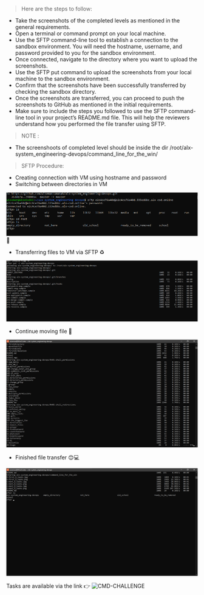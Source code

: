 > Here are the steps to follow:

- Take the screenshots of the completed levels as mentioned in the general requirements.
- Open a terminal or command prompt on your local machine.
- Use the SFTP command-line tool to establish a connection to the sandbox environment. You will need the hostname, username, and password provided to you for the sandbox environment.
- Once connected, navigate to the directory where you want to upload the screenshots.
- Use the SFTP put command to upload the screenshots from your local machine to the sandbox environment.
- Confirm that the screenshots have been successfully transferred by checking the sandbox directory.
- Once the screenshots are transferred, you can proceed to push the screenshots to GitHub as mentioned in the initial requirements.
- Make sure to include the steps you followed to use the SFTP command-line tool in your project’s README.md file. This will help the reviewers understand how you performed the file transfer using SFTP.

> NOTE :
- The screenshoots of completed level should be inside the dir /root/alx-system_engineering-devops/command_line_for_the_win/

> SFTP Procedure:

- Creating connection with VM using hostname and password
- Switching between directories in VM

![Creating connection with VM](image.png) 🔗

- Transferring files to VM via SFTP ♻

![Transferring files to VM](image-1.png)

- Continue moving file 🚀

![Continuation](image-2.png)

- Finished file transfer 😊💻

![Finished](image-3.png)

Tasks are available via the link 👉 ![CMD-CHALLENGE](https://intranet.alxswe.com/rltoken/a83_NOBEtXgFr1Yqej0HYA)
